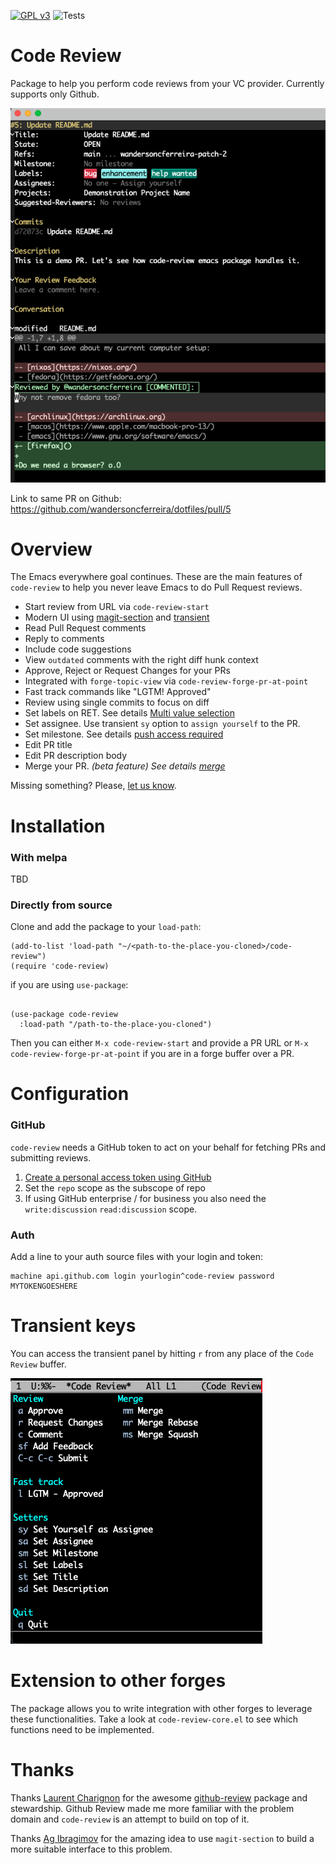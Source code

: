 [![GPL v3](https://img.shields.io/badge/license-GPL_v3-green.svg)](http://www.gnu.org/licenses/gpl-3.0.txt)
![Tests](https://github.com/wandersoncferreira/code-review/actions/workflows/ci.yml/badge.svg)

# Code Review

Package to help you perform code reviews from your VC provider. Currently
supports only Github.

![Demo of code review package](./docs/code_review_demo.png)

Link to same PR on Github: https://github.com/wandersoncferreira/dotfiles/pull/5

# Overview

The Emacs everywhere goal continues. These are the main features of
`code-review` to help you never leave Emacs to do Pull Request reviews.

- Start review from URL via `code-review-start`
- Modern UI using [magit-section](https://emacsair.me/2020/01/23/magit-section/) and [transient](https://github.com/magit/transient)
- Read Pull Request comments
- Reply to comments
- Include code suggestions
- View `outdated` comments with the right diff hunk context
- Approve, Reject or Request Changes for your PRs
- Integrated with `forge-topic-view` via `code-review-forge-pr-at-point`
- Fast track commands like "LGTM! Approved"
- Review using single commits to focus on diff
- Set labels on RET. See details [Multi value selection](./docs/multi-value-selection.md)
- Set assignee. Use transient `sy` option to `assign yourself` to the PR.
- Set milestone. See details [push access required](./docs/milestone.md)
- Edit PR title
- Edit PR description body
- Merge your PR. _(beta feature) See details [merge](./docs/merge.md)_


Missing something? Please, [let us know](https://github.com/wandersoncferreira/code-review/issues/new).

# Installation

### With melpa

TBD

### Directly from source

Clone and add the package to your `load-path`:

``` emacs-lisp
(add-to-list 'load-path "~/<path-to-the-place-you-cloned>/code-review")
(require 'code-review)

```

if you are using `use-package`:

``` emacs-lisp

(use-package code-review
  :load-path "/path-to-the-place-you-cloned")
```

Then you can either `M-x code-review-start` and provide a PR URL or `M-x
code-review-forge-pr-at-point` if you are in a forge buffer over a PR.

# Configuration

### GitHub

`code-review` needs a GitHub token to act on your behalf for fetching PRs and
submitting reviews.

1. [Create a personal access token using GitHub](https://github.com/settings/tokens)
2. Set the `repo` scope as the subscope of repo
3. If using GitHub enterprise / for business you also need the `write:discussion` `read:discussion` scope.

### Auth
Add a line to your auth source files with your login and token:

```
machine api.github.com login yourlogin^code-review password MYTOKENGOESHERE
```

# Transient keys

You can access the transient panel by hitting `r` from any place of the `Code
Review` buffer.

![Transient keybindings](./docs/code_review_transient.png)


# Extension to other forges

The package allows you to write integration with other forges to leverage these
functionalities. Take a look at `code-review-core.el` to see which functions
need to be implemented.


# Thanks

Thanks [Laurent Charignon](https://github.com/charignon) for the awesome
[github-review](https://github.com/charignon/github-review) package and
stewardship. Github Review made me more familiar with the problem domain and
`code-review` is an attempt to build on top of it.

Thanks [Ag Ibragimov](https://github.com/agzam) for the amazing idea to use
`magit-section` to build a more suitable interface to this problem.
